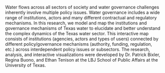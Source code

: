 Water flows across all sectors of society and water governance challenges inherently involve multiple policy issues. Water governance includes a wide range of institutions, actors and many different contractual and regulatory mechanisms. In this research, we model and map the institutions and governance mechanisms of Texas water to elucidate and better understand the complex dynamics of the Texas water sector. This interactive map consists of institutions (agencies, actors and types of users) connected by different policy/governance mechanisms (authority, funding, regulation, etc.) across interdependent policy issues or subsectors. The research, analysis, and interactive visualizations were developed by Dr. Patrick Bixler, Regina Buono, and Ethan Tenison at the LBJ School of Public Affairs at the University of Texas.



